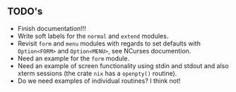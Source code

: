 ## TODO's

- Finish documentation!!!
- Write soft labels for the `normal` and `extend` modules.
- Revisit `form` and `menu` modules with regards to set defaults with `Option<FORM>` and `Option<MENU>`, see NCurses documention.
- Need an example for the `form` module.
- Need an example of screen functionality using stdin and stdout and also xterm sessions (the crate `nix` has a `openpty()` routine).
- Do we need examples of individual routines? I think not!
